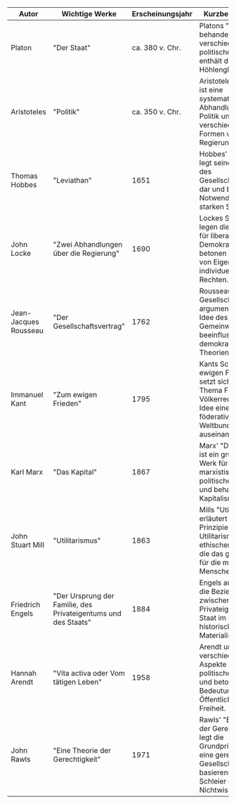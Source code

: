 

| Autor                   | Wichtige Werke                                             | Erscheinungsjahr | Kurzbeschreibung                                                                                                            |
|-------------------------|------------------------------------------------------------|------------------|------------------------------------------------------------------------------------------------------------------------------|
| Platon                  | "Der Staat"                                                | ca. 380 v. Chr.  | Platons "Der Staat" behandelt verschiedene politische Ideen und enthält das berühmte Höhlengleichnis.                           |
| Aristoteles             | "Politik"                                                  | ca. 350 v. Chr.  | Aristoteles' "Politik" ist eine systematische Abhandlung über die Politik und die verschiedenen Formen von Regierungen.         |
| Thomas Hobbes           | "Leviathan"                                                | 1651             | Hobbes' "Leviathan" legt seine Theorie des Gesellschaftsvertrags dar und betont die Notwendigkeit einer starken Staatsgewalt.    |
| John Locke              | "Zwei Abhandlungen über die Regierung"                    | 1690             | Lockes Schriften legen die Grundlagen für liberale Demokratie und betonen die Ideen von Eigentum und individuellen Rechten.   |
| Jean-Jacques Rousseau   | "Der Gesellschaftsvertrag"                                 | 1762             | Rousseaus "Der Gesellschaftsvertrag" argumentiert für die Idee des Gemeinwillens und beeinflusst die demokratischen Theorien.    |
| Immanuel Kant           | "Zum ewigen Frieden"                                       | 1795             | Kants Schrift "Zum ewigen Frieden" setzt sich mit dem Thema Frieden, Völkerrecht und der Idee eines föderativen Weltbundes auseinander. |
| Karl Marx               | "Das Kapital"                                              | 1867             | Marx' "Das Kapital" ist ein grundlegendes Werk für die marxistische politische Philosophie und behandelt Kapitalismuskritik.    |
| John Stuart Mill        | "Utilitarismus"                                            | 1863             | Mills "Utilitarismus" erläutert die Prinzipien des Utilitarismus, einer ethischen Theorie, die das größte Glück für die meisten Menschen anstrebt. |
| Friedrich Engels        | "Der Ursprung der Familie, des Privateigentums und des Staats" | 1884          | Engels arbeitet hier die Beziehung zwischen Familie, Privateigentum und Staat im Kontext der historischen Materialismus aus.     |
| Hannah Arendt           | "Vita activa oder Vom tätigen Leben"                     | 1958             | Arendt untersucht verschiedene Aspekte des politischen Handelns und betont die Bedeutung von Öffentlichkeit und Freiheit.     |
| John Rawls              | "Eine Theorie der Gerechtigkeit"                           | 1971             | Rawls' "Eine Theorie der Gerechtigkeit" legt die Grundprinzipien für eine gerechte Gesellschaft fest, basierend auf dem Schleier des Nichtwissens. |

